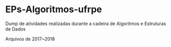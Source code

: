 # EPs-Algoritmos-ufrpe
Dump de atividades realizadas durante a cadeira de Algoritmos e Estruturas de Dados


Arquivos de 2017~2018
